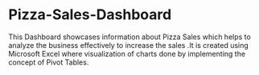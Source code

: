 # Pizza-Sales-Dashboard
This Dashboard showcases information about Pizza Sales which helps to analyze the business effectively to increase the sales .It is created using Microsoft Excel where visualization of charts done by implementing the concept of Pivot Tables. 
